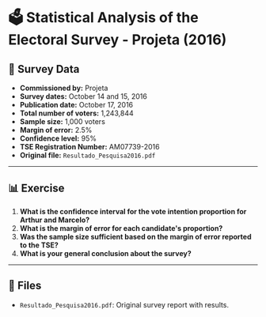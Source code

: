 # 🗳️ Statistical Analysis of the Electoral Survey - Projeta (2016)

## 📄 Survey Data

- **Commissioned by:** Projeta  
- **Survey dates:** October 14 and 15, 2016  
- **Publication date:** October 17, 2016  
- **Total number of voters:** 1,243,844  
- **Sample size:** 1,000 voters  
- **Margin of error:** 2.5%  
- **Confidence level:** 95%  
- **TSE Registration Number:** AM07739-2016  
- **Original file:** `Resultado_Pesquisa2016.pdf`

---

## 📊 Exercise

1. **What is the confidence interval for the vote intention proportion for Arthur and Marcelo?**  
2. **What is the margin of error for each candidate's proportion?**  
3. **Was the sample size sufficient based on the margin of error reported to the TSE?**  
4. **What is your general conclusion about the survey?**

---

## 📁 Files

- `Resultado_Pesquisa2016.pdf`: Original survey report with results.
